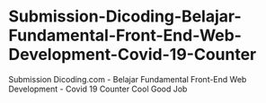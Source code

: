 # Submission-Dicoding-Belajar-Fundamental-Front-End-Web-Development-Covid-19-Counter
Submission Dicoding.com - Belajar Fundamental Front-End Web Development - Covid 19 Counter
Cool
Good Job
